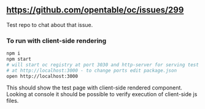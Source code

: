 https://github.com/opentable/oc/issues/299
---

Test repo to chat about that issue. 

### To run with client-side rendering

```sh
npm i
npm start
# will start oc registry at port 3030 and http-server for serving test page (index.html)
# at http://localhost:3000 - to change ports edit package.json
open http://localhost:3000
```

This should show the test page with client-side rendered component. Looking at console it should be possible to verify execution of client-side js files.
